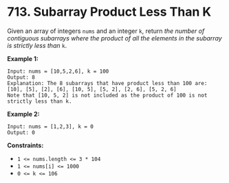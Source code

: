 # 713. Subarray Product Less Than K

Given an array of integers `nums` and an integer `k`, return *the number of contiguous subarrays where the product of all the elements in the subarray is strictly less than* `k`.

**Example 1:**

```
Input: nums = [10,5,2,6], k = 100
Output: 8
Explanation: The 8 subarrays that have product less than 100 are:
[10], [5], [2], [6], [10, 5], [5, 2], [2, 6], [5, 2, 6]
Note that [10, 5, 2] is not included as the product of 100 is not strictly less than k.

```

**Example 2:**

```
Input: nums = [1,2,3], k = 0
Output: 0

```

**Constraints:**

- `1 <= nums.length <= 3 * 104`
- `1 <= nums[i] <= 1000`
- `0 <= k <= 106`